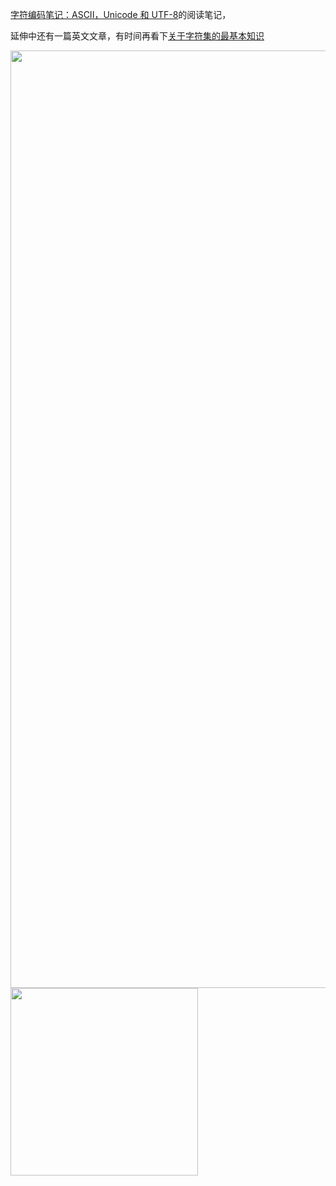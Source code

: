[字符编码笔记：ASCII，Unicode 和 UTF-8](http://www.ruanyifeng.com/blog/2007/10/ascii_unicode_and_utf-8.html)的阅读笔记，

延伸中还有一篇英文文章，有时间再看下[关于字符集的最基本知识](https://www.joelonsoftware.com/2003/10/08/the-absolute-minimum-every-software-developer-absolutely-positively-must-know-about-unicode-and-character-sets-no-excuses/)

<img src="/articles/character.png" width="1500px" /> 
<img src="/articles/heap/最大堆.png" width="300px" /> 